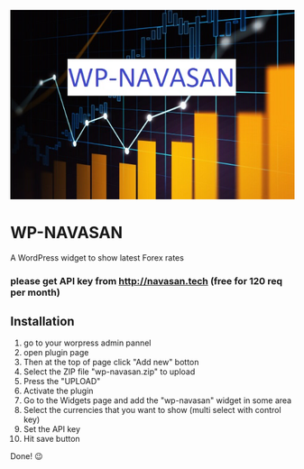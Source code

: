 ![Screenshot](stock-market-forex-trading-graph-graphic-concept_73426-80.jpg)
# WP-NAVASAN 
A WordPress widget to show latest Forex rates 
### please get API key from http://navasan.tech (free for 120 req per month)

## Installation
1. go to your worpress admin pannel
2. open plugin page
3. Then at the top of page click "Add new" botton
4. Select the ZIP file "wp-navasan.zip" to upload
5. Press the "UPLOAD"
6. Activate the plugin
7. Go to the Widgets page and add the "wp-navasan" widget in some area
8. Select the currencies that you want to show (multi select with control key)
9. Set the API key
10. Hit save button

 Done! :wink:
